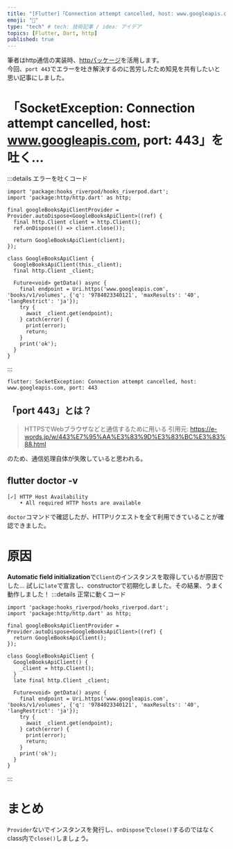 ```yaml
---
title: "[Flutter]「Connection attempt cancelled, host: www.googleapis.com, port: 443」エラーの対処法"
emoji: "🐡"
type: "tech" # tech: 技術記事 / idea: アイデア
topics: [Flutter, Dart, http]
published: true
---
```


筆者はhttp通信の実装時、[httpパッケージ](https://pub.dev/packages/http)を活用します。  
今回、`port 443`でエラーを吐き解決するのに苦労したため知見を共有したいと思い記事にしました。

# 「SocketException: Connection attempt cancelled, host: www.googleapis.com, port: 443」を吐く...
:::details エラーを吐くコード
```dart: bad.dart
import 'package:hooks_riverpod/hooks_riverpod.dart';
import 'package:http/http.dart' as http;

final googleBooksApiClientProvider = Provider.autoDispose<GoogleBooksApiClient>((ref) {
  final http.Client client = http.Client();
  ref.onDispose(() => client.close());

  return GoogleBooksApiClient(client);
});

class GoogleBooksApiClient {
  GoogleBooksApiClient(this._client);
  final http.Client _client;

  Future<void> getData() async {
    final endpoint = Uri.https('www.googleapis.com', 'books/v1/volumes', {'q': '9784023340121', 'maxResults': '40', 'langRestrict': 'ja'});
    try {
      await _client.get(endpoint);
    } catch(error) {
      print(error);
      return;
    }
    print('ok');
  }
}
```
:::


```txt: エラー文
flutter: SocketException: Connection attempt cancelled, host: www.googleapis.com, port: 443
```

## 「port 443」とは？
> HTTPSでWebブラウザなどと通信するために用いる
> 引用元: https://e-words.jp/w/443%E7%95%AA%E3%83%9D%E3%83%BC%E3%83%88.html

のため、通信処理自体が失敗していると思われる。

## flutter doctor -v
```
[✓] HTTP Host Availability
    • All required HTTP hosts are available
```
`doctor`コマンドで確認したが、HTTPリクエストを全て利用できていることが確認できました。

# 原因
**Automatic field initialization**で`Client`のインスタンスを取得しているが原因でした...
試しに`late`で宣言し、constructorで初期化しました。その結果、うまく動作しました！
:::details 正常に動くコード
```dart: good.dart
import 'package:hooks_riverpod/hooks_riverpod.dart';
import 'package:http/http.dart' as http;

final googleBooksApiClientProvider = Provider.autoDispose<GoogleBooksApiClient>((ref) {
  return GoogleBooksApiClient();
});

class GoogleBooksApiClient {
  GoogleBooksApiClient() {
    _client = http.Client();
  }
  late final http.Client _client;

  Future<void> getData() async {
    final endpoint = Uri.https('www.googleapis.com', 'books/v1/volumes', {'q': '9784023340121', 'maxResults': '40', 'langRestrict': 'ja'});
    try {
      await _client.get(endpoint);
    } catch(error) {
      print(error);
      return;
    }
    print('ok');
  }
}
```
:::

# まとめ
`Provider`ないでインスタンスを発行し、`onDispose`で`close()`するのではなくclass内で`close()`しましょう。